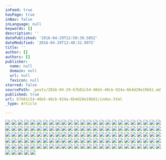 ```yaml
---
inFeed: true
hasPage: true
inNav: false
inLanguage: null
keywords: []
description: ''
datePublished: '2016-04-29T12:50:39.505Z'
dateModified: '2016-04-29T12:48:32.997Z'
title: ''
author: []
authors: []
publisher:
  name: null
  domain: null
  url: null
  favicon: null
starred: false
sourcePath: _posts/2016-04-29-67b81c54-40e5-40cb-924a-6b4d20e19b61.md
published: true
url: 67b81c54-40e5-40cb-924a-6b4d20e19b61/index.html
_type: Article

---
```

![](https://the-grid-user-content.s3-us-west-2.amazonaws.com/ea9a680b-2c4c-4885-9a73-82fce9e72b6c.jpg)
![](https://the-grid-user-content.s3-us-west-2.amazonaws.com/0b142ef5-51a4-4862-ac96-2916162b80db.jpg)
![](https://the-grid-user-content.s3-us-west-2.amazonaws.com/0366387e-90d8-4c02-beff-e5be51a2777a.jpg)
![](https://the-grid-user-content.s3-us-west-2.amazonaws.com/f9194e89-17ef-4522-a4a8-296fc8295749.jpg)
![](https://the-grid-user-content.s3-us-west-2.amazonaws.com/46852f36-adbe-4c92-925f-b7e9f51e7cba.jpg)
![](https://the-grid-user-content.s3-us-west-2.amazonaws.com/992ed9fb-bfc8-42ad-9b61-73c2203775c4.jpg)
![](https://the-grid-user-content.s3-us-west-2.amazonaws.com/9344acb8-b889-4262-ab79-f069353be172.jpg)
![](https://the-grid-user-content.s3-us-west-2.amazonaws.com/a98f8fb7-cd17-4b2f-900a-49efe3935c0a.jpg)
![](https://the-grid-user-content.s3-us-west-2.amazonaws.com/4c82bcc3-c36b-4e8c-8aad-2110c4cbf5df.jpg)
![](https://the-grid-user-content.s3-us-west-2.amazonaws.com/84acefeb-d48e-42d8-b0cd-38c9d214e5a3.jpg)
![](https://the-grid-user-content.s3-us-west-2.amazonaws.com/c0df3ff7-1fd5-480b-ae14-5f8fee99972a.jpg)
![](https://the-grid-user-content.s3-us-west-2.amazonaws.com/2e09bc04-0769-4ba0-8d5b-7c5aead8bed0.jpg)
![](https://the-grid-user-content.s3-us-west-2.amazonaws.com/64c50b18-d72a-485a-be53-9ba6baa06747.jpg)
![](https://the-grid-user-content.s3-us-west-2.amazonaws.com/fa654baf-4be6-4958-bd22-7de96343b872.jpg)
![](https://the-grid-user-content.s3-us-west-2.amazonaws.com/7f982b32-1dd7-40d9-9362-f31db6a6c285.jpg)
![](https://the-grid-user-content.s3-us-west-2.amazonaws.com/734ce16f-0e84-4657-94dd-2e9ea3b6526b.jpg)
![](https://the-grid-user-content.s3-us-west-2.amazonaws.com/2b9f044a-bc8c-49f4-8c36-885d32d7a3b1.jpg)
![](https://the-grid-user-content.s3-us-west-2.amazonaws.com/10c2b25b-a3b4-41fa-a287-490e939a36d0.jpg)
![](https://the-grid-user-content.s3-us-west-2.amazonaws.com/94da0673-3668-4a12-8158-79ad25f5a8ce.jpg)
![](https://the-grid-user-content.s3-us-west-2.amazonaws.com/2aa7599a-45f7-4947-b759-428933e2ac00.jpg)
![](https://the-grid-user-content.s3-us-west-2.amazonaws.com/cbfbb411-5cb1-478f-9969-ba4344e4f61f.jpg)
![](https://the-grid-user-content.s3-us-west-2.amazonaws.com/1f64564c-15ae-45ca-91ae-6ad061ae70e9.jpg)
![](https://the-grid-user-content.s3-us-west-2.amazonaws.com/fdc7acee-709e-4964-9f39-9d09552efeac.jpg)
![](https://the-grid-user-content.s3-us-west-2.amazonaws.com/30e080f7-4f26-46dc-9d40-f0b056cc416b.jpg)
![](https://the-grid-user-content.s3-us-west-2.amazonaws.com/6c9292a6-72e9-4a8f-bb06-20c960b97715.jpg)
![](https://the-grid-user-content.s3-us-west-2.amazonaws.com/8b18cdb9-cf46-489e-a876-26237552ce12.jpg)
![](https://the-grid-user-content.s3-us-west-2.amazonaws.com/087066cd-512d-4569-94d7-7e3fab917979.jpg)
![](https://the-grid-user-content.s3-us-west-2.amazonaws.com/76ff87b9-2b3a-47be-8b79-10a7a620101f.jpg)
![](https://the-grid-user-content.s3-us-west-2.amazonaws.com/0605aafd-33a7-45e1-a05f-c619c0c37058.jpg)
![](https://the-grid-user-content.s3-us-west-2.amazonaws.com/adf700b1-dfe0-49a0-b469-ce16aeb31df9.jpg)
![](https://the-grid-user-content.s3-us-west-2.amazonaws.com/79f23ff1-6a68-4b49-8d18-3e3d83c5a03d.jpg)
![](https://the-grid-user-content.s3-us-west-2.amazonaws.com/a2373a9f-b960-43d2-8233-31702ac98f73.jpg)
![](https://the-grid-user-content.s3-us-west-2.amazonaws.com/2b84bada-2644-4630-910e-bd576c7e4b5d.jpg)
![](https://the-grid-user-content.s3-us-west-2.amazonaws.com/7fd30aa9-7742-4108-bb10-1608dfdbb02c.jpg)
![](https://the-grid-user-content.s3-us-west-2.amazonaws.com/4cca59ff-f0a9-43af-b8e7-330c54a08cf2.jpg)
![](https://the-grid-user-content.s3-us-west-2.amazonaws.com/8a5d8f61-0c74-43e7-8fa1-4a9f568b6602.jpg)
![](https://the-grid-user-content.s3-us-west-2.amazonaws.com/96188f71-85ea-43cb-931e-2dd52b3acf7d.jpg)
![](https://the-grid-user-content.s3-us-west-2.amazonaws.com/c509e237-555c-45de-ad9a-68cbb5546444.jpg)
![](https://the-grid-user-content.s3-us-west-2.amazonaws.com/7af40963-9dfb-4534-872d-b67c7dc677b3.jpg)
![](https://the-grid-user-content.s3-us-west-2.amazonaws.com/9a8a48ac-5bbe-4728-b3a3-967fc58e994e.jpg)
![](https://the-grid-user-content.s3-us-west-2.amazonaws.com/1c55c238-1c6a-4211-b9f4-7657887164e4.jpg)
![](https://the-grid-user-content.s3-us-west-2.amazonaws.com/8ca616d5-8260-4524-aa59-f71014e041c0.jpg)
![](https://the-grid-user-content.s3-us-west-2.amazonaws.com/ed0cd939-d92f-4ffd-a5ab-5ea7b52806f9.jpg)
![](https://the-grid-user-content.s3-us-west-2.amazonaws.com/e46b95bd-3aec-4028-abb4-327a6b85cd3d.jpg)
![](https://the-grid-user-content.s3-us-west-2.amazonaws.com/263cf825-bea4-4eff-9af5-164c925fe472.jpg)
![](https://the-grid-user-content.s3-us-west-2.amazonaws.com/e40e56d8-b6e0-45a8-85d2-0d4a70ae3240.jpg)
![](https://the-grid-user-content.s3-us-west-2.amazonaws.com/cdf0aa1a-227f-46fd-b485-134ca60c51d2.jpg)
![](https://the-grid-user-content.s3-us-west-2.amazonaws.com/d11bda7f-db7c-4acb-9c09-4df1352c660e.jpg)
![](https://the-grid-user-content.s3-us-west-2.amazonaws.com/924930d0-6c4a-4766-97e1-09eb291e7302.jpg)
![](https://the-grid-user-content.s3-us-west-2.amazonaws.com/79861f4b-cee0-40a1-97b6-71828a7731b1.jpg)
![](https://the-grid-user-content.s3-us-west-2.amazonaws.com/78775b96-fcd0-4c1b-8895-322291e4392a.jpg)
![](https://the-grid-user-content.s3-us-west-2.amazonaws.com/27dd3b4c-2b1a-4826-b2a2-5b287999acf1.jpg)
![](https://the-grid-user-content.s3-us-west-2.amazonaws.com/230f51df-3d2a-4af8-a50c-c84a2d3f7410.jpg)
![](https://the-grid-user-content.s3-us-west-2.amazonaws.com/126c7d84-e6ac-431e-9a98-057dd1a4ee8c.jpg)
![](https://the-grid-user-content.s3-us-west-2.amazonaws.com/54adace9-2b6e-4a57-9451-b75288370e5d.jpg)
![](https://the-grid-user-content.s3-us-west-2.amazonaws.com/a4ef6dce-d791-42cc-8d6b-76da777b8c5e.jpg)
![](https://the-grid-user-content.s3-us-west-2.amazonaws.com/780edb88-dff0-4a2f-826b-08cc2a90818b.jpg)
![](https://the-grid-user-content.s3-us-west-2.amazonaws.com/b9331861-00ad-44bf-bcf7-b92d42189c1c.jpg)
![](https://the-grid-user-content.s3-us-west-2.amazonaws.com/b2c9d124-e830-4450-b311-f9716a325b50.jpg)
![](https://the-grid-user-content.s3-us-west-2.amazonaws.com/8360b20c-98f0-40ac-8955-431791d7bb1c.jpg)
![](https://the-grid-user-content.s3-us-west-2.amazonaws.com/41acfd6c-be27-4580-b672-3aa5978bc519.jpg)
![](https://the-grid-user-content.s3-us-west-2.amazonaws.com/9972bc93-ab62-4a54-a627-7a587e42f9b9.jpg)
![](https://the-grid-user-content.s3-us-west-2.amazonaws.com/31f92a41-c3fc-4fc1-a890-d4ac6f411f72.jpg)
![](https://the-grid-user-content.s3-us-west-2.amazonaws.com/44c3ce4c-5a1b-4639-b263-e8a91eccd7b9.jpg)
![](https://the-grid-user-content.s3-us-west-2.amazonaws.com/90fa05a3-343a-4e60-a129-4f54f1bd2989.jpg)
![](https://the-grid-user-content.s3-us-west-2.amazonaws.com/22f69cde-4974-49c8-9406-3a331960001b.jpg)
![](https://the-grid-user-content.s3-us-west-2.amazonaws.com/aaaf1f29-8955-4383-a8d3-c9fa17fd1d5a.jpg)
![](https://the-grid-user-content.s3-us-west-2.amazonaws.com/2892588d-da23-41a2-a84f-cf8f5c6d9486.jpg)
![](https://the-grid-user-content.s3-us-west-2.amazonaws.com/be8ee3b8-dcbb-4ca7-b351-b5e320df9b72.jpg)
![](https://the-grid-user-content.s3-us-west-2.amazonaws.com/a276e5a3-f574-4050-b17e-370db3dc3caf.jpg)
![](https://the-grid-user-content.s3-us-west-2.amazonaws.com/cc18eae3-2e43-467c-81a4-ea2f9681f48b.jpg)
![](https://the-grid-user-content.s3-us-west-2.amazonaws.com/9986543a-c87e-43fb-976d-f0c3583764cc.jpg)
![](https://the-grid-user-content.s3-us-west-2.amazonaws.com/f43fef50-1025-4fbc-81fb-755ddc8bbe0e.jpg)
![](https://the-grid-user-content.s3-us-west-2.amazonaws.com/3207aee5-32f5-46f1-adb3-f649080ae658.jpg)
![](https://the-grid-user-content.s3-us-west-2.amazonaws.com/1cb7cb42-c1a5-4219-b671-8122597dc419.jpg)
![](https://the-grid-user-content.s3-us-west-2.amazonaws.com/c78feb6b-18e7-4319-b4f6-ac5b40e5f2bb.jpg)
![](https://the-grid-user-content.s3-us-west-2.amazonaws.com/c576a267-acbe-4fca-8d27-fcc10f26bab1.jpg)
![](https://the-grid-user-content.s3-us-west-2.amazonaws.com/ae9287c0-a0af-4635-8b29-d46e5a814617.jpg)
![](https://the-grid-user-content.s3-us-west-2.amazonaws.com/00842a0f-746e-4625-9289-7dbaf7dc57b1.jpg)
![](https://the-grid-user-content.s3-us-west-2.amazonaws.com/e3d8534f-eee5-4312-83d5-7acf6517d39e.jpg)
![](https://the-grid-user-content.s3-us-west-2.amazonaws.com/a9679dd6-2af1-468a-9072-1106a3d21e00.jpg)
![](https://the-grid-user-content.s3-us-west-2.amazonaws.com/32c033c5-b7a0-4ab3-8169-982aebecbec3.jpg)
![](https://the-grid-user-content.s3-us-west-2.amazonaws.com/9a279911-c637-450b-b1ca-34067de22ac3.jpg)
![](https://the-grid-user-content.s3-us-west-2.amazonaws.com/4e8120bf-0662-48c8-819a-d35997d6651b.jpg)
![](https://the-grid-user-content.s3-us-west-2.amazonaws.com/ab8697af-34c4-4ae1-bc04-1f412d76bc1a.jpg)
![](https://the-grid-user-content.s3-us-west-2.amazonaws.com/e27140d7-9a3e-441c-ac16-2785dab20ac2.jpg)
![](https://the-grid-user-content.s3-us-west-2.amazonaws.com/2ebc8f39-6c7b-415e-a23f-00a698dfa20f.jpg)
![](https://the-grid-user-content.s3-us-west-2.amazonaws.com/c2baf620-3455-4ff3-844c-f3ab02eeb01d.jpg)
![](https://the-grid-user-content.s3-us-west-2.amazonaws.com/744d9c1b-55d3-412d-8ef1-166bf6123544.jpg)
![](https://the-grid-user-content.s3-us-west-2.amazonaws.com/c1f85283-1c3c-4b52-9aee-cd3883955260.jpg)
![](https://the-grid-user-content.s3-us-west-2.amazonaws.com/0f68b121-4e5b-4a65-a567-dc2288dbd37d.jpg)
![](https://the-grid-user-content.s3-us-west-2.amazonaws.com/91c87eb7-e923-483c-af60-cb6efa5dcbb6.jpg)
![](https://the-grid-user-content.s3-us-west-2.amazonaws.com/32458987-8ae9-48e4-9369-94c3b892b525.jpg)
![](https://the-grid-user-content.s3-us-west-2.amazonaws.com/14b996bf-71e2-4543-bfc2-101c6d7d90df.jpg)
![](https://the-grid-user-content.s3-us-west-2.amazonaws.com/26d99e77-48e3-4641-a569-ea3a6765a1e4.jpg)
![](https://the-grid-user-content.s3-us-west-2.amazonaws.com/d67d1536-43da-4c8f-b1fa-d52dd25b59bb.jpg)
![](https://the-grid-user-content.s3-us-west-2.amazonaws.com/c511c95b-3afb-454b-bc86-6cd9233ddba3.jpg)
![](https://the-grid-user-content.s3-us-west-2.amazonaws.com/4e32859e-8dd3-4d64-946f-45727b66fc95.jpg)
![](https://the-grid-user-content.s3-us-west-2.amazonaws.com/18211400-2ffc-4e33-8eb4-eb9e28e92c4e.jpg)
![](https://the-grid-user-content.s3-us-west-2.amazonaws.com/dabec45b-381d-47ce-8fc1-7c8fa825bb72.jpg)
![](https://the-grid-user-content.s3-us-west-2.amazonaws.com/f839384c-bbe2-4e86-8421-9a8bf1f540b9.jpg)
![](https://the-grid-user-content.s3-us-west-2.amazonaws.com/34eca7cc-49e6-4fd7-9763-00cab58372ee.jpg)
![](https://the-grid-user-content.s3-us-west-2.amazonaws.com/da39e68e-8606-45fb-9520-0f127cea6e23.jpg)
![](https://the-grid-user-content.s3-us-west-2.amazonaws.com/a70ebf27-45ec-49a7-836c-f46be14de55c.jpg)
![](https://the-grid-user-content.s3-us-west-2.amazonaws.com/4d18b782-aed8-4001-b48c-c90092d460b3.jpg)
![](https://the-grid-user-content.s3-us-west-2.amazonaws.com/afd48b54-1fe4-4532-a47e-1df3970993e0.jpg)
![](https://the-grid-user-content.s3-us-west-2.amazonaws.com/6537e902-f7da-410e-b910-e74f572bb505.jpg)
![](https://the-grid-user-content.s3-us-west-2.amazonaws.com/f16a0fda-591c-49f9-aa5b-b6996bf7af42.jpg)
![](https://the-grid-user-content.s3-us-west-2.amazonaws.com/ce92f471-3c4d-4d86-b744-92581b813f17.jpg)
![](https://the-grid-user-content.s3-us-west-2.amazonaws.com/a163d245-5057-443d-8db8-c5bcca90e819.jpg)
![](https://the-grid-user-content.s3-us-west-2.amazonaws.com/d086dc16-0b1d-4639-9033-28fbb8974d97.jpg)
![](https://the-grid-user-content.s3-us-west-2.amazonaws.com/00d6a674-f4aa-4965-9caf-54b85ae6ce29.jpg)
![](https://the-grid-user-content.s3-us-west-2.amazonaws.com/067ef030-3b34-4500-9eea-77c3e59dc311.jpg)
![](https://the-grid-user-content.s3-us-west-2.amazonaws.com/f2c470c7-755f-4263-a358-d7699d2e9a6e.jpg)
![](https://the-grid-user-content.s3-us-west-2.amazonaws.com/a841dc3a-945e-4577-a8a6-4614b0726279.jpg)
![](https://the-grid-user-content.s3-us-west-2.amazonaws.com/77721aa0-5e51-419a-bc19-8ddaaf0d1614.jpg)
![](https://the-grid-user-content.s3-us-west-2.amazonaws.com/d716b221-7a8d-4426-b8e5-0db27ba8ce4c.jpg)
![](https://the-grid-user-content.s3-us-west-2.amazonaws.com/20014efe-2022-4131-8008-74cb0061a51b.jpg)
![](https://the-grid-user-content.s3-us-west-2.amazonaws.com/b593fb64-9ddc-4ca9-ae64-63d8caab51e7.jpg)
![](https://the-grid-user-content.s3-us-west-2.amazonaws.com/ccc4b3a6-6285-4498-89e7-4fd185114fba.jpg)
![](https://the-grid-user-content.s3-us-west-2.amazonaws.com/b1f1fc2a-7fcb-4849-8ecd-cf0bcb3429eb.jpg)
![](https://the-grid-user-content.s3-us-west-2.amazonaws.com/c4fffddb-03f7-4791-9480-d3aa6a0e9f04.jpg)
![](https://the-grid-user-content.s3-us-west-2.amazonaws.com/038414af-beab-41da-9d44-8acae644bfa4.jpg)
![](https://the-grid-user-content.s3-us-west-2.amazonaws.com/4fab0ca4-a7b0-48c5-877c-f9a6ad8cc6aa.jpg)
![](https://the-grid-user-content.s3-us-west-2.amazonaws.com/33339bf9-f1ee-428f-8d5c-f3c3527fb9fd.jpg)
![](https://the-grid-user-content.s3-us-west-2.amazonaws.com/2a8355ed-f1dc-4d4f-bf5a-d50ec87e27c4.jpg)
![](https://the-grid-user-content.s3-us-west-2.amazonaws.com/5a72ee15-c929-40e9-bef9-35b13aef8eeb.jpg)
![](https://the-grid-user-content.s3-us-west-2.amazonaws.com/f939d3d1-11ed-4060-a14b-c68bffc76fea.jpg)
![](https://the-grid-user-content.s3-us-west-2.amazonaws.com/68b8df18-1331-4d5e-9da6-cb84ab9ff717.jpg)
![](https://the-grid-user-content.s3-us-west-2.amazonaws.com/6a37183a-14b0-4357-afef-0bfd10793042.jpg)